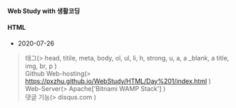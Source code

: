 #### Web Study with 생활코딩
#### HTML

- 2020-07-26

>태그(> head, titile, meta, body, ol, ul, li, h, strong, u, a, a _blank, a title, img, br, p )    
>Github Web-hosting(> https://pxzhu.github.io/WebStudy/HTML/Day%201/index.html )    
>Web-Server(> Apache['Bitnami WAMP Stack'] )    
>댓글 기능(> disqus.com )